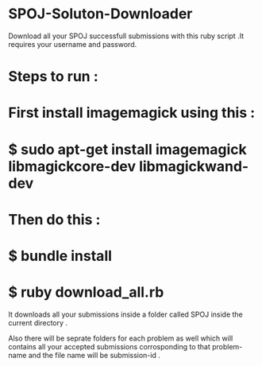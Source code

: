 # SPOJ-Soluton-Downloader
Download all your SPOJ successfull submissions with this ruby script .It requires your username and password.


  # Steps to run :
  # First install imagemagick using this :


  # $ sudo apt-get install imagemagick libmagickcore-dev libmagickwand-dev
  # Then do this :
  # $ bundle install
  # $ ruby download_all.rb


It downloads all your submissions inside a folder called SPOJ inside the current directory .

Also there will be seprate folders for each problem as well which will contains all your accepted submissions corrosponding to that problem-name and the file name will be submission-id .
  
  

